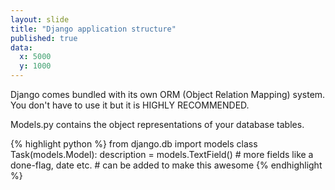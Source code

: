```yaml
---
layout: slide
title: "Django application structure"
published: true
data:
  x: 5000
  y: 1000
---
```


Django comes bundled with its own ORM (Object Relation Mapping) system. You don't have to use it but it is HIGHLY RECOMMENDED.

Models.py contains the object representations of your database tables.

{% highlight python %}
from django.db import models
class Task(models.Model):
	description = models.TextField()
	# more fields like a done-flag, date etc. 
	# can be added to make this awesome
{% endhighlight %}